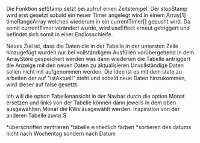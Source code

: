 Die Funktion setStamp setzt bei aufruf einen Zeitstempel. Der stopStamp wird erst gesetzt sobald ein neuer Timer angelegt wird in einem Array[1] timeRangeArray welches wiederum in ein currentTimer[] gepusht wird. Da somit currentTimer verändert wurde, wird useEffect erneut getriggert und befindet sich somit in einer Endlosschleife.

Neues Ziel ist, dass die Daten die in der Tabelle in der untersten Zeile hinzugefügt wurden nur bei vollständigem Ausfüllen vorübergehend in dem ArrayStore gespeichert werden was dann wiederum die Tabelle antriggert die Anzeige mit den neuen Daten zu aktualisieren.Unvollständige Daten sollen nicht mit aufgenommen werden. Die idee ist es mit dem state zu arbeiten der auf "istAktuell" steht und sobald neue Daten hinzukommen, wird dieser auf false gesetzt.


Ich will die option Tabellenansicht in der Navbar durch die option Monat ersetzen und links von der Tabelle können dann jeweils in dem oben ausgewählten Monat die KWs ausgewählt werden. Inspiration von der anderen Tabelle zuvor.S

*überschriften zentrieren
*tabelle einheitlich färben
*sortieren des datums nicht nach Wochentag sondern nach  Datum